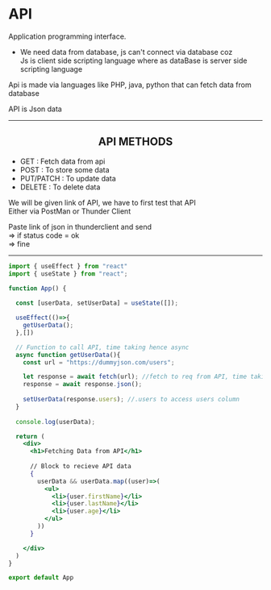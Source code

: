 # API
Application programming interface.  

- We need data from database, js can't connect via database coz  
Js is client side scripting language where as dataBase is server side scripting language

Api is made via languages like PHP, java, python that can fetch data from database

API is Json data

---

## <CENTER> API METHODS
- GET : Fetch data from api
- POST : To store some data
- PUT/PATCH : To update data
- DELETE : To delete data

We will be given link of API, we have to first test that API  
Either via PostMan or Thunder Client

Paste link of json in thunderclient and send  
=> if status code = ok  
=> fine

---

```jsx
import { useEffect } from "react"
import { useState } from "react";

function App() {
 
  const [userData, setUserData] = useState([]);

  useEffect(()=>{
    getUserData();
  },[])

  // Function to call API, time taking hence async
  async function getUserData(){
    const url = "https://dummyjson.com/users";

    let response = await fetch(url); //fetch to req from API, time taking hence await
    response = await response.json();
    
    setUserData(response.users); //.users to access users column
  }
  
  console.log(userData);

  return (
    <div>
      <h1>Fetching Data from API</h1>
      
      // Block to recieve API data 
      {
        userData && userData.map((user)=>(
          <ul>
            <li>{user.firstName}</li>
            <li>{user.lastName}</li>
            <li>{user.age}</li>
          </ul>
        ))
      }

    </div>
  )
}

export default App

```